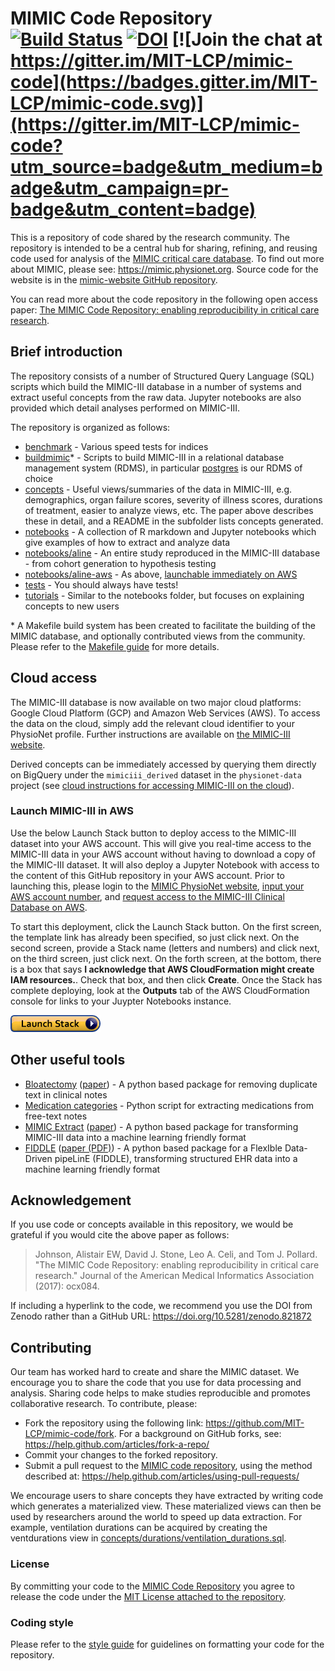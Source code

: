 # MIMIC Code Repository [![Build Status](https://travis-ci.org/MIT-LCP/mimic-code.svg?branch=master)](https://travis-ci.org/MIT-LCP/mimic-code) [![DOI](https://zenodo.org/badge/DOI/10.5281/zenodo.821872.svg)](https://doi.org/10.5281/zenodo.821872) [![Join the chat at https://gitter.im/MIT-LCP/mimic-code](https://badges.gitter.im/MIT-LCP/mimic-code.svg)](https://gitter.im/MIT-LCP/mimic-code?utm_source=badge&utm_medium=badge&utm_campaign=pr-badge&utm_content=badge)

This is a repository of code shared by the research community. The repository is intended to be a central hub for sharing, refining, and reusing code used for analysis of the [MIMIC critical care database](https://mimic.physionet.org). To find out more about MIMIC, please see: https://mimic.physionet.org. Source code for the website is in the [mimic-website GitHub repository](https://github.com/MIT-LCP/mimic-website/).

You can read more about the code repository in the following open access paper: [The MIMIC Code Repository: enabling reproducibility in critical care research](https://doi.org/10.1093/jamia/ocx084).

## Brief introduction

The repository consists of a number of Structured Query Language (SQL) scripts which build the MIMIC-III database in a number of systems and extract useful concepts from the raw data.
Jupyter notebooks are also provided which detail analyses performed on MIMIC-III.

The repository is organized as follows:

* [benchmark](/benchmark) - Various speed tests for indices
* [buildmimic](/buildmimic)\* - Scripts to build MIMIC-III in a relational database management system (RDMS), in particular [postgres](/buildmimic/postgres) is our RDMS of choice
* [concepts](/concepts) - Useful views/summaries of the data in MIMIC-III, e.g. demographics, organ failure scores, severity of illness scores, durations of treatment, easier to analyze views, etc. The paper above describes these in detail, and a README in the subfolder lists concepts generated.
* [notebooks](/notebooks) - A collection of R markdown and Jupyter notebooks which give examples of how to extract and analyze data
* [notebooks/aline](/notebooks/aline) - An entire study reproduced in the MIMIC-III database - from cohort generation to hypothesis testing
* [notebooks/aline-aws](/notebooks/aline-aws) - As above, [launchable immediately on AWS](#launch-mimic-iii-in-aws)
* [tests](/tests) - You should always have tests!
* [tutorials](/tutorials) - Similar to the notebooks folder, but focuses on explaining concepts to new users

\* A Makefile build system has been created to facilitate the building of the MIMIC database, and optionally contributed views from the community. Please refer to the [Makefile guide](https://github.com/MIT-LCP/mimic-code/blob/master/Makefile.md) for more details.

## Cloud access

The MIMIC-III database is now available on two major cloud platforms: Google Cloud Platform (GCP) and Amazon Web Services (AWS). To access the data on the cloud, simply add the relevant cloud identifier to your PhysioNet profile. Further instructions are available on [the MIMIC-III website](https://mimic.physionet.org/gettingstarted/cloud/).

Derived concepts can be immediately accessed by querying them directly on BigQuery under the `mimiciii_derived` dataset in the `physionet-data` project (see [cloud instructions for accessing MIMIC-III on the cloud](https://mimic.physionet.org/gettingstarted/cloud/)).

### Launch MIMIC-III in AWS

Use the below Launch Stack button to deploy access to the MIMIC-III dataset into your AWS account.  This will give you real-time access to the MIMIC-III data in your AWS account without having to download a copy of the MIMIC-III dataset.  It will also deploy a Jupyter Notebook with access to the content of this GitHub repository in your AWS account.    Prior to launching this, please login to the [MIMIC PhysioNet website](https://mimic.physionet.org/), [input your AWS account number](https://physionet.org/settings/cloud/), and [request access to the MIMIC-III Clinical Database on AWS](https://physionet.org/projects/mimiciii/1.4/request_access/2).  

To start this deployment, click the Launch Stack button.  On the first screen, the template link has already been specified, so just click next.  On the second screen, provide a Stack name (letters and numbers) and click next, on the third screen, just click next.  On the forth screen, at the bottom, there is a box that says **I acknowledge that AWS CloudFormation might create IAM resources.**.  Check that box, and then click **Create**.  Once the Stack has complete deploying, look at the **Outputs** tab of the AWS CloudFormation console for links to your Juypter Notebooks instance.

[![cloudformation-launch-stack](buildmimic/aws-athena/cloudformation-launch-stack.png)](https://console.aws.amazon.com/cloudformation/home?region=us-east-1#/stacks/new?stackName=MIMIC&templateURL=https://aws-bigdata-blog.s3.amazonaws.com/artifacts/biomedical-informatics-studies/mimic-iii-athena.yaml)

## Other useful tools

* [Bloatectomy](https://github.com/MIT-LCP/bloatectomy) ([paper](https://github.com/MIT-LCP/bloatectomy/blob/master/paper/paper.md)) - A python based package for removing duplicate text in clinical notes
* [Medication categories](https://github.com/mghassem/medicationCategories) - Python script for extracting medications from free-text notes
* [MIMIC Extract](https://github.com/MLforHealth/MIMIC_Extract) ([paper](https://doi.org/10.1145/3368555.3384469)) - A python based package for transforming MIMIC-III data into a machine learning friendly format
* [FIDDLE](https://gitlab.eecs.umich.edu/mld3/FIDDLE) ([paper (PDF)](https://www.mlforhc.org/s/Sjoding-jete.pdf)) - A python based package for a FlexIble Data-Driven pipeLinE (FIDDLE), transforming structured EHR data into a machine learning friendly format

## Acknowledgement

If you use code or concepts available in this repository, we would be grateful if you would cite the above paper as follows:

> Johnson, Alistair EW, David J. Stone, Leo A. Celi, and Tom J. Pollard. "The MIMIC Code Repository: enabling reproducibility in critical care research." Journal of the American Medical Informatics Association (2017): ocx084.

If including a hyperlink to the code, we recommend you use the DOI from Zenodo rather than a GitHub URL: https://doi.org/10.5281/zenodo.821872

## Contributing

Our team has worked hard to create and share the MIMIC dataset. We encourage you to share the code that you use for data processing and analysis. Sharing code helps to make studies reproducible and promotes collaborative research. To contribute, please:

* Fork the repository using the following link: https://github.com/MIT-LCP/mimic-code/fork. For a background on GitHub forks, see: https://help.github.com/articles/fork-a-repo/
* Commit your changes to the forked repository.
* Submit a pull request to the [MIMIC code repository](https://github.com/MIT-LCP/mimic-code), using the method described at: https://help.github.com/articles/using-pull-requests/

We encourage users to share concepts they have extracted by writing code which generates a materialized view. These materialized views can then be used by researchers around the world to speed up data extraction. For example, ventilation durations can be acquired by creating the ventdurations view in [concepts/durations/ventilation_durations.sql](https://github.com/MIT-LCP/mimic-code/blob/master/concepts/durations/ventilation_durations.sql).

### License

By committing your code to the [MIMIC Code Repository](https://github.com/mit-lcp/mimic-code) you agree to release the code under the [MIT License attached to the repository](https://github.com/mit-lcp/mimic-code/blob/master/LICENSE).

### Coding style

Please refer to the [style guide](https://github.com/MIT-LCP/mimic-code/blob/master/styleguide.md) for guidelines on formatting your code for the repository.
